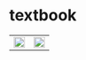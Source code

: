 # textbook
<table><tr>
<td><img decoding="async" src="https://r3-ndr.ykt.cbern.com.cn/edu_product/65/document/045caacc156346a980691da70e1d715d/image/1.jpg" width="100%"></td>
<td><img decoding="async" src="https://r2-ndr.ykt.cbern.com.cn/edu_product/65/document/081901416a934c4ea9ee061eb20f822e/image/1.jpg" width="100%"></td>
</tr></table>
</dr>
